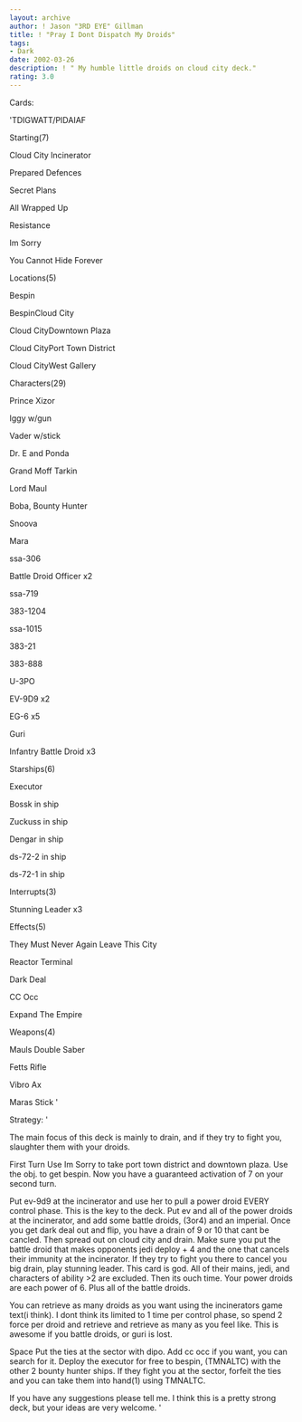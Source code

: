```yaml
---
layout: archive
author: ! Jason "3RD EYE" Gillman
title: ! "Pray I Dont Dispatch My Droids"
tags:
- Dark
date: 2002-03-26
description: ! " My humble little droids on cloud city deck."
rating: 3.0
---
```

Cards: 

'TDIGWATT/PIDAIAF


Starting(7)


Cloud City Incinerator

Prepared Defences

Secret Plans

All Wrapped Up

Resistance

Im Sorry

You Cannot Hide Forever


Locations(5)

Bespin

BespinCloud City

Cloud CityDowntown Plaza

Cloud CityPort Town District

Cloud CityWest Gallery


Characters(29)


Prince Xizor

Iggy w/gun

Vader w/stick

Dr. E and Ponda

Grand Moff Tarkin

Lord Maul

Boba, Bounty Hunter

Snoova

Mara

ssa-306

Battle Droid Officer x2

ssa-719

383-1204

ssa-1015

383-21

383-888

U-3PO

EV-9D9 x2

EG-6 x5

Guri

Infantry Battle Droid x3


Starships(6)


Executor

Bossk in ship

Zuckuss in ship

Dengar in ship

ds-72-2 in ship

ds-72-1 in ship


Interrupts(3)


Stunning Leader x3


Effects(5)


They Must Never Again Leave This City

Reactor Terminal

Dark Deal

CC Occ

Expand The Empire


Weapons(4)


Mauls Double Saber

Fetts Rifle

Vibro Ax

Maras Stick '

Strategy: '

   The main focus of this deck is mainly to drain, and if they try to fight you, slaughter them with your droids.


   First Turn Use Im Sorry to take port town district and downtown plaza. Use the obj. to get bespin. Now you have a guaranteed activation of 7 on your second turn.


   Put ev-9d9 at the incinerator and use her to pull a power droid EVERY control phase. This is the key to the deck. Put ev and all of the power droids at the incinerator, and add some battle droids, (3or4) and an imperial. Once you get dark deal out and flip, you have a drain of 9 or 10 that cant be cancled. Then spread out on cloud city and drain. Make sure you put the battle droid that makes opponents jedi deploy + 4 and the one that cancels their immunity at the incinerator. If they try to fight you there to cancel you big drain, play stunning leader. This card is god. All of their mains, jedi, and characters of ability >2 are excluded. Then its ouch time. Your power droids are each power of 6. Plus all of the battle droids.


   You can retrieve as many droids as you want using the incinerators game text(i think). I dont think its limited to 1 time per control phase, so spend 2 force per droid and retrieve and retrieve as many as you feel like. This is awesome if you battle droids, or guri is lost. 


   Space Put the ties at the sector with dipo. Add cc occ if you want, you can search for it. Deploy the executor for free to bespin, (TMNALTC) with the other 2 bounty hunter ships. If they fight you at the sector, forfeit the ties and you can take them into hand(1) using TMNALTC.


   If you have any suggestions please tell me. I think this is a pretty strong deck, but your ideas are very welcome.  '